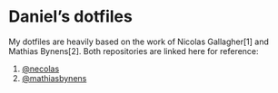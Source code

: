 # Daniel’s dotfiles

My dotfiles are heavily based on the work of Nicolas Gallagher[1] and Mathias Bynens[2]. Both repositories are linked here for reference:

1. [@necolas](https://github.com/necolas/dotfiles)
2. [@mathiasbynens](https://github.com/mathiasbynens/dotfiles)
